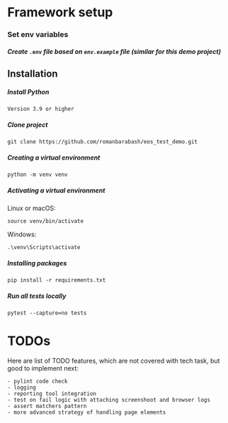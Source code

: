 # Framework setup

### Set env variables
##### Create `.env` file based on `env.example` file (similar for this demo project)

## Installation
##### Install Python
```
Version 3.9 or higher
```
##### Clone project
```
git clone https://github.com/romanbarabash/eos_test_demo.git
```
##### Creating a virtual environment
```
python -m venv venv
```
##### Activating a virtual environment  
Linux or macOS:
```
source venv/bin/activate
```
Windows:
```
.\venv\Scripts\activate
```
##### Installing packages
```
pip install -r requirements.txt
```

##### Run all tests locally

```
pytest --capture=no tests
```

# TODOs
Here are list of TODO features, which are not covered with tech task, 
but good to implement next:
```
- pylint code check
- logging
- reporting tool integration
- test on fail logic with attaching screenshoot and browser logs
- assert matchers pattern
- more advanced strategy of handling page elements
```



